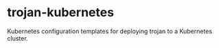 # trojan-kubernetes
Kubernetes configuration templates for deploying trojan to a Kubernetes cluster.
